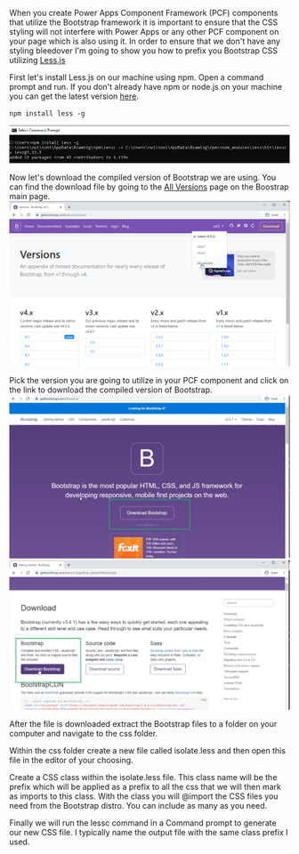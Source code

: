When you create Power Apps Component Framework (PCF) components that utilize the Bootstrap framework it is important to ensure that the CSS styling will not interfere with Power Apps or any other PCF component on your page which is also using it.  In order to ensure that we don't have any styling bleedover I'm going to show you how to prefix you Bootstrap CSS utilizing  [Less.js](http://lesscss.org/#)

First let's install Less.js on our machine using npm. Open a command prompt and run.  If you don't already have npm or node.js on your machine you can get the latest version [here](https://nodejs.org/en/).
```
npm install less -g
```
![install less.js](https://github.com/rwilson504/Blogger/blob/master/Isolate-Boostrap-CSS-PCF/Less-Install-NPM.png?raw=true)

Now let's download the compiled version of Bootstrap we are using.  You can find the download file by going to the [All Versions](https://getbootstrap.com/docs/versions/) page on the Boostrap main page.
![All Version Bootstrap Page](https://github.com/rwilson504/Blogger/blob/master/Isolate-Boostrap-CSS-PCF/Bootstrap-All-Version.png?raw=true)

Pick the version you are going to utilize in your PCF component and click on the link to download the compiled version of Bootstrap.
![Download Version](https://github.com/rwilson504/Blogger/blob/master/Isolate-Boostrap-CSS-PCF/Bootstrap-Download-Distro.png?raw=true)
![Download compiled](https://github.com/rwilson504/Blogger/blob/master/Isolate-Boostrap-CSS-PCF/Bootstrap-Download-Compiled-Version.png?raw=true)

After the file is downloaded extract the Bootstrap files to a folder on your computer and navigate to the css folder.

Within the css folder create a new file called isolate.less and then open this file in the editor of your choosing.

Create a CSS class within the isolate.less file.  This class name will be the prefix which will be applied as a prefix to all the css that we will then mark as imports to this class.  With the class you will @import the CSS files you need from the Bootstrap distro. You can include as many as you need.

Finally we will run the lessc command in a Command prompt to generate our new CSS file.  I typically name the output file with the same class prefix I used. 



<!--stackedit_data:
eyJoaXN0b3J5IjpbLTE5MDU0MTMyMDksMTg4NzI4NjYxNyw0NT
YzOTg4MTksLTYyNDU0NjYyNCw1MDcxODUwMjFdfQ==
-->